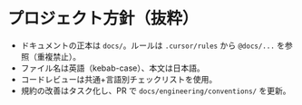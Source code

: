 # プロジェクト方針（抜粋）

- ドキュメントの正本は `docs/`。ルールは `.cursor/rules` から `@docs/...` を参照（重複禁止）。
- ファイル名は英語（kebab-case）、本文は日本語。
- コードレビューは共通+言語別チェックリストを使用。
- 規約の改善はタスク化し、PR で `docs/engineering/conventions/` を更新。
